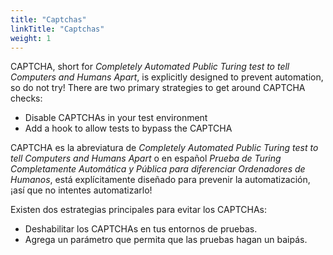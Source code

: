 ```yaml
---
title: "Captchas"
linkTitle: "Captchas"
weight: 1
---
```


CAPTCHA, short for _Completely Automated Public Turing test
to tell Computers and Humans Apart_,
is explicitly designed to prevent automation, so do not try!
There are two primary strategies to get around CAPTCHA checks:

* Disable CAPTCHAs in your test environment
* Add a hook to allow tests to bypass the CAPTCHA

CAPTCHA es la abreviatura de _Completely Automated Public Turing test
to tell Computers and Humans Apart_ o en español _Prueba de Turing Completamente 
Automática y Pública para diferenciar Ordenadores de Humanos_,
está explícitamente diseñado para prevenir la automatización, ¡así que no intentes 
automatizarlo!

Existen dos estrategias principales para evitar los CAPTCHAs:

* Deshabilitar los CAPTCHAs en tus entornos de pruebas.
* Agrega un parámetro que permita que las pruebas hagan un baipás.